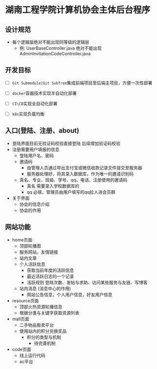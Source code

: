 # 湖南工程学院计算机协会主体后台程序

## 设计规范

* 每个逻辑层绝对不能出现同等级的逻辑层
  * 例: UserBaseController.java 绝对不能出现 AdminInvitationCodeController.java

## 开发目标

* [ ] `Git Submodule|Git SubTree`集成前端项目至后端主项目，方便一次性部署

* [ ] `docker`容器技术实现半自动化部署

* [ ] `CI\CD`实现全自动化部署

* [ ] `k8s`实现负载均衡

## 入口(登陆、注册、about)

* 登陆界面目前无验证码校验直接登陆 后续增加验证码校验
* 注册需要用户填报的信息
  * 登陆用户名、密码
  * 邀请码
    - 由管理人员通过导出支付宝或微信收款记录文件提交至服务器
    - 服务器处理好，将其录入数据库，作为唯一的邀请识别码
  * 真名、专业、班级、学号、qq、电话、注册使用的邀请码
    - 真名 需要录入学校数据库的
    - qq 必填，管理员由用户填写的qq拉人进会员群
* 关于界面
  * 协会的信息介绍
  * 协会的作用

## 网站功能
* home页面
  * 顶部轮播图
  * 服务网站，友情链接
  * 站内文章
  * 个人活跃信息
    - 获取当前年度的活跃信息
    - 最近活跃日志的一个记录
    - 活跃规则 登陆次数、发帖与求助、访问某些服务与友链、写博客
  * 站内消息 (消息中心的作用)
    - 网站公告信息，个人用户信息，好友用户信息
* resource页面
  * 顶部火热资源轮播信息
  * 根据分类与关键字获取资源列表
* mall页面
  * 二手物品贩卖平台
  * 使用站内的积分兑换奖品
    + 积分的类型与机制
      - 待完善机制
* code页面
  * 线上运行代码
  * ac平台
